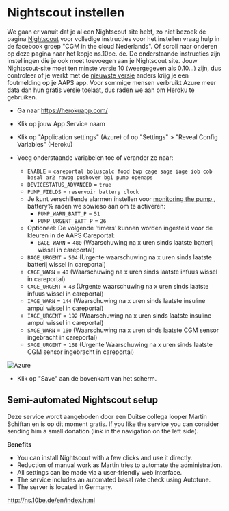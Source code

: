 # Nightscout instellen

We gaan er vanuit dat je al een Nightscout site hebt, zo niet bezoek de pagina [Nightscout](http://www.nightscout.info/wiki/welcome/set-up-nightscout-using-heroku) voor volledige instructies voor het instellen vraag hulp in de facebook groep "CGM in the cloud Nederlands". Of scroll naar onderen op deze pagina naar het kopje ns.10be. de. De onderstaande instructies zijn instellingen die je ook moet toevoegen aan je Nightscout site. Jouw Nightscout-site moet ten minste versie 10 (weergegeven als 0.10...) zijn, dus controleer of je werkt met de [nieuwste versie](http://www.nightscout.info/wiki/welcome/how-to-update-to-latest-cgm-remote-monitor-aka-cookie) anders krijg je een foutmelding op je AAPS app. Voor sommige mensen verbruikt Azure meer data dan hun gratis versie toelaat, dus raden we aan om Heroku te gebruiken.

* Ga naar https://herokuapp.com/

* Klik op jouw App Service naam

* Klik op "Application settings" (Azure) of op "Settings" > "Reveal Config Variables" (Heroku)

* Voeg onderstaande variabelen toe of verander ze naar:
  
  * `ENABLE` = `careportal boluscalc food bwp cage sage iage iob cob basal ar2 rawbg pushover bgi pump openaps`
  * `DEVICESTATUS_ADVANCED` = `true`
  * `PUMP_FIELDS` = `reservoir battery clock`
  * Je kunt verschillende alarmen instellen voor [monitoring the pump ](https://github.com/nightscout/cgm-remote-monitor#pump-pump-monitoring), battery% raden we sowieso aan om te activeren: 
    * `PUMP_WARN_BATT_P` = `51`
    * `PUMP_URGENT_BATT_P` = `26` 
  * Optioneel: De volgende 'timers' kunnen worden ingesteld voor de kleuren in de AAPS Careportal: 
    * `BAGE_WARN` = `480` (Waarschuwing na x uren sinds laatste batterij wissel in careportal)
  * `BAGE_URGENT` = `504` (Urgente waarschuwing na x uren sinds laatste batterij wissel in careportal)
  * `CAGE_WARN` = `40` (Waarschuwing na x uren sinds laatste infuus wissel in careportal)
  * `CAGE_URGENT` = `48` (Urgente waarschuwing na x uren sinds laatste infuus wissel in careportal)
  * `IAGE_WARN` = `144` (Waarschuwing na x uren sinds laatste insuline ampul wissel in careportal)
  * `IAGE_URGENT` = `192` (Waarschuwing na x uren sinds laatste insuline ampul wissel in careportal)
  * `SAGE_WARN` = `160` (Waarschuwing na x uren sinds laatste CGM sensor ingebracht in careportal)
  * `SAGE_URGENT` = `168` (Urgente Waarschuwing na x uren sinds laatste CGM sensor ingebracht in careportal)

![Azure](../../images/nightscout1.png)

* Klik op "Save" aan de bovenkant van het scherm.

## Semi-automated Nightscout setup

Deze service wordt aangeboden door een Duitse collega looper Martin Schiftan en is op dit moment gratis. If you like the service you can consider sending him a small donation (link in the navigation on the left side).

**Benefits**

* You can install Nightscout with a few clicks and use it directly. 
* Reduction of manual work as Martin tries to automate the administration.
* All settings can be made via a user-friendly web interface. 
* The service includes an automated basal rate check using Autotune. 
* The server is located in Germany.

<http://ns.10be.de/en/index.html>